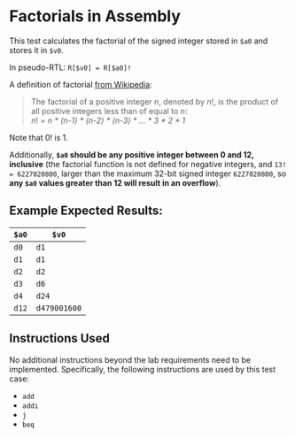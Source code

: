 # Factorials in Assembly

This test calculates the factorial of the signed integer stored in `$a0` and stores it in `$v0`.

In pseudo-RTL: `R[$v0] = R[$a0]!`

A definition of factorial [from Wikipedia](https://en.wikipedia.org/wiki/Factorial):
> The factorial of a positive integer _n_, denoted by _n_!, is the product of all positive integers less than of equal to _n_:  
> _n_! _= n * (n-1) * (n-2) * (n-3) * ... * 3 * 2 * 1_

Note that 0! is 1.

Additionally, **`$a0` should be any positive integer between 0 and 12, inclusive** (the factorial function is not defined for negative integers, and `13! = 6227020800`, larger than the maximum 32-bit signed integer `6227020800`, so **any `$a0` values greater than 12 will result in an overflow**).

## Example Expected Results:
| `$a0` | `$v0` |
|-------|-------|
| `d0`  | `d1`  |
| `d1`  | `d1`  |
| `d2`  | `d2`  |
| `d3`  | `d6`  |
| `d4`  | `d24` |
| `d12` | `d479001600` |

## Instructions Used
No additional instructions beyond the lab requirements need to be implemented. Specifically, the following instructions are used by this test case: 

- `add`
- `addi`
- `j`
- `beq`

